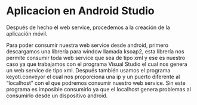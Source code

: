 # Aplicacion en Android Studio

Después de hecho el web service, procedemos a la creación de la aplicación móvil. 

Para poder consumir nuestra web service desde android, primero descargamos una librería para window llamada ksoap2, esta librería nos permite consumir toda web service que sea de tipo xml y ese es nuestro caso ya que trabajamos con el programa Visual Studio el cual nos genera un web service de tipo xml. Después también usamos el programa keyoti.conveyor el cual nos proporciona una ip y un puerto diferente al “localhost” con el que podremos consumir nuestro web service. Sin este programa es imposible consumirlo ya que el localhost genera problemas al consumirlo desde un dispositivo android. 


